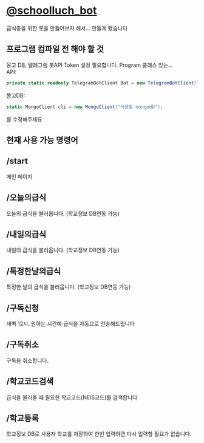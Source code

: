 # [@schoolluch_bot](http://telegram.me/schoollunch_bot)

급식충을 위한 봇을 만들어보자 해서... 만들게 됐습니다

프로그램 컴파일 전 해야 할 것
-------------
몽고 DB, 텔레그램 봇API Token 설정 필요합니다.
Program 클래스 있는...  
API:
```csharp
private static readonly TelegramBotClient Bot = new TelegramBotClient("사용할 API Token");
```
  
몽고DB:
```csharp
static MongoClient cli = new MongoClient("사용할 mongodb");
```
를 수정해주세요

현재 사용 가능 명령어
-------------
## /start

메인 페이지

## /오늘의급식
오늘의 급식을 불러옵니다. (학교정보 DB연동 가능)

## /내일의급식
내일의 급식을 불러옵니다. (학교정보 DB연동 가능)

## /특정한날의급식
특정한 날의 급식을 불러옵니다. (학교정보 DB연동 가능)

## /구독신청
새벽 12시. 원하는 시간에 급식을 자동으로 전송해드립니다

## /구독취소
구독을 취소합니다.

## /학교코드검색
급식을 불러올 때 필요한 학교코드(NEIS코드)를 검색합니다

## /학교등록
학교정보 DB로 사용자 학교를 저장하여 한번 입력하면 다시 입력할 필요가 없습니다.
